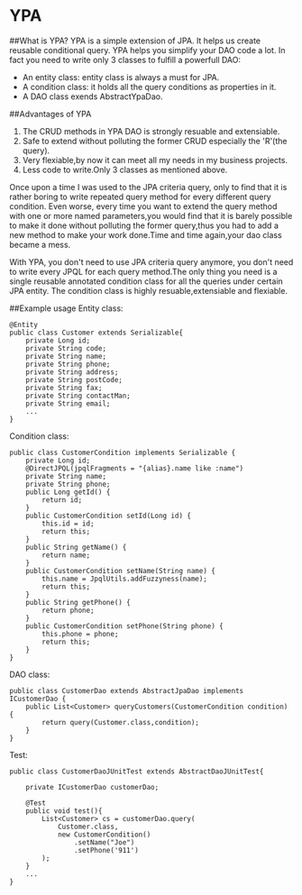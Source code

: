 # YPA
##What is YPA?
YPA is a simple extension of JPA. It helps us create reusable conditional query.
YPA helps you simplify your DAO code a lot. In fact you need to write only 3 classes to fulfill a powerfull DAO:
* An entity class: entity class is always a must for JPA.
* A condition class: it holds all the query conditions as properties in it.
* A DAO class exends AbstractYpaDao.

##Advantages of YPA
1. The CRUD methods in YPA DAO is strongly resuable and extensiable.
2. Safe to extend without polluting the former CRUD especially the 'R'(the query).
3. Very flexiable,by now it can meet all my needs in my business projects.
4. Less code to write.Only 3 classes as mentioned above.

Once upon a time I was used to the JPA criteria query, only to find that it is rather boring to write repeated query method for every different query condition.
Even worse, every time you want to extend the query method with one or more named parameters,you would find that it is barely possible to make it done without
polluting the former query,thus you had to add a new method to make your work done.Time and time again,your dao class became a mess.

With YPA, you don't need to use JPA criteria query anymore, you don't need to write every JPQL for each query method.The only thing you need is a single reusable annotated condition class for all the queries under certain JPA entity.
The condition class is highly resuable,extensiable and flexiable.

##Example usage
Entity class:
```
@Entity
public class Customer extends Serializable{
    private Long id;
	private String code;
	private String name;
	private String phone;
	private String address;
	private String postCode;
	private String fax;
	private String contactMan;
	private String email;
    ...
}
```

Condition class:
```
public class CustomerCondition implements Serializable {
    private Long id;
    @DirectJPQL(jpqlFragments = "{alias}.name like :name")
    private String name;
    private String phone;
    public Long getId() {
        return id;
    }
    public CustomerCondition setId(Long id) {
        this.id = id;
        return this;
    }
    public String getName() {
        return name;
    }
    public CustomerCondition setName(String name) {
        this.name = JpqlUtils.addFuzzyness(name);
        return this;
    }
    public String getPhone() {
        return phone;
    }
    public CustomerCondition setPhone(String phone) {
        this.phone = phone;
        return this;
    }
}
```
DAO class:
```
public class CustomerDao extends AbstractJpaDao implements ICustomerDao {
    public List<Customer> queryCustomers(CustomerCondition condition) {
        return query(Customer.class,condition);
    }
}
```
Test:
```
public class CustomerDaoJUnitTest extends AbstractDaoJUnitTest{

    private ICustomerDao customerDao;
    
    @Test
    public void test(){
        List<Customer> cs = customerDao.query(
            Customer.class, 
            new CustomerCondition()
                .setName("Joe")
                .setPhone('911')
        );
    }
    ...
}
```
